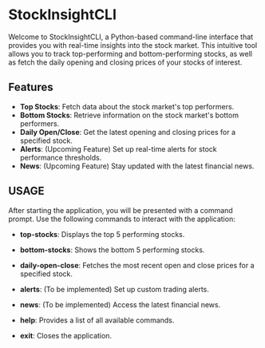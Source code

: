 # StockInsightCLI

Welcome to StockInsightCLI, a Python-based command-line interface that provides you with real-time insights into the stock market. This intuitive tool allows you to track top-performing and bottom-performing stocks, as well as fetch the daily opening and closing prices of your stocks of interest.

## Features

- **Top Stocks**: Fetch data about the stock market's top performers.
- **Bottom Stocks**: Retrieve information on the stock market's bottom performers.
- **Daily Open/Close**: Get the latest opening and closing prices for a specified stock.
- **Alerts**: (Upcoming Feature) Set up real-time alerts for stock performance thresholds.
- **News**: (Upcoming Feature) Stay updated with the latest financial news.

## USAGE

After starting the application, you will be presented with a command prompt. Use the following commands to interact with the application:

- **top-stocks**: Displays the top 5 performing stocks.

- **bottom-stocks**: Shows the bottom 5 performing stocks.

- **daily-open-close**: Fetches the most recent open and close prices for a specified stock.

- **alerts**: (To be implemented) Set up custom trading alerts.

- **news**: (To be implemented) Access the latest financial news.

- **help**: Provides a list of all available commands.

- **exit**: Closes the application.